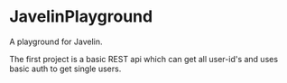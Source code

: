 # JavelinPlayground

A playground for Javelin.

The first project is a basic REST api which can get all user-id's and uses basic auth to get single users.
